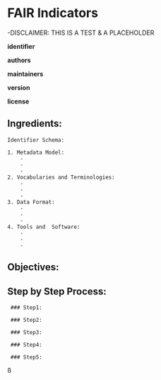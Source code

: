# FAIR Indicators

-DISCLAIMER: THIS IS A TEST & A PLACEHOLDER

**identifier**

**authors**

**maintainers**

**version**

**license**


## Ingredients:

    Identifier Schema:

    1. Metadata Model:
        -
        -
        -
    2. Vocabularies and Terminologies:
        -
        -
        -
    3. Data Format:
        -
        -
        -
    4. Tools and  Software:
        -
        -
        -
        

## Objectives:

## Step by Step Process:

     ### Step1:
     
     ### Step2:
     
     ### Step3:
     
     ### Step4:
     
     ### Step5:

ß